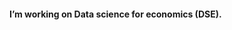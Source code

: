 #### I’m working on Data science for economics (DSE).

<!--
**mtubani/mtubani** is a ✨ _special_ ✨ repository because its `README.md` (this file) appears on your GitHub profile.

-->
